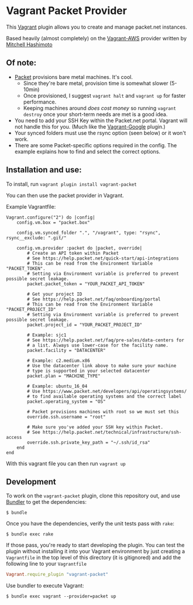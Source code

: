 # Vagrant Packet Provider
This [Vagrant](https://vagrantup.com) plugin allows you to create and manage packet.net instances. 

Based heavily (almost completely) on the [Vagrant-AWS](https://github.com/mitchellh/vagrant-aws) provider written by [Mitchell Hashimoto](https://github.com/mitchellh)

## Of note:
- [Packet](https://packet.net) provisions bare metal machines. It's cool.
  - Since they're bare metal, provision time is somewhat slower (5-10min) 
  - Once provisioned, I suggest `vagrant halt` and `vagrant up` for faster performance.
  - Keeping machines around *does cost money* so running `vagrant destroy` once your short-term needs are met is a good idea.
- You need to add your SSH Key within the Packet.net portal. Vagrant will not handle this for you. (Much like the [Vagrant-Google](https://github.com/mitchellh/vagrant-google) plugin.)
- Your synced folders must use the rsync option (seen below) or it won't work.
- There are some Packet-specific options required in the config. The example explains how to find and select the correct options.

## Installation and use:
To install, run `vagrant plugin install vagrant-packet`

You can then use the packet provider in Vagrant.

Example Vagrantfile:
```
Vagrant.configure("2") do |config|
    config.vm.box = "packet.box"

    config.vm.synced_folder ".", "/vagrant", type: "rsync", rsync__exclude: ".git/"
    
    config.vm.provider :packet do |packet, override|
        # Create an API token within Packet
        # See https://help.packet.net/quick-start/api-integrations
        # This can be read from the Environment Variable "PACKET_TOKEN".
        # Setting via Environment variable is preferred to prevent possible secret leakage.
        packet.packet_token = "YOUR_PACKET_API_TOKEN"

        # Get your project ID
        # See https://help.packet.net/faq/onboarding/portal
        # This can be read from the Environment Variable "PACKET_PROJECT_ID"
        # Setting via Environment variable is preferred to prevent possible secret leakage.
        packet.project_id = "YOUR_PACKET_PROJECT_ID"

        # Example: sjc1
        # See https://help.packet.net/faq/pre-sales/data-centers for
        # a list. Always use lower-case for the facility name.
        packet.facility = "DATACENTER"

        # Example: c2.medium.x86
        # Use the datacenter link above to make sure your machine
        # type is supported in your selected datacenter
        packet.plan = "MACHINE_TYPE"

        # Example: ubuntu_16_04
        # Use https://www.packet.net/developers/api/operatingsystems/
        # to find available operating systems and the correct label
        packet.operating_system = "OS"

        # Packet provisions machines with root so we must set this
        override.ssh.username = "root"

        # Make sure you've added your SSH key within Packet.
        # See https://help.packet.net/technical/infrastructure/ssh-access
        override.ssh.private_key_path = "~/.ssh/id_rsa"
    end
end
```

With this vagrant file you can then run `vagrant up`

## Development
To work on the `vagrant-packet` plugin, clone this repository out, and use
[Bundler](http://gembundler.com) to get the dependencies:

```
$ bundle
```

Once you have the dependencies, verify the unit tests pass with `rake`:

```
$ bundle exec rake
```

If those pass, you're ready to start developing the plugin. You can test
the plugin without installing it into your Vagrant environment by just
creating a `Vagrantfile` in the top level of this directory (it is gitignored)
and add the following line to your `Vagrantfile` 
```ruby
Vagrant.require_plugin "vagrant-packet"
```
Use bundler to execute Vagrant:
```
$ bundle exec vagrant --provider=packet up 
```
